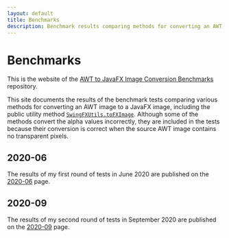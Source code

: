 ```yaml
---
layout: default
title: Benchmarks
description: Benchmark results comparing methods for converting an AWT image to a JavaFX image.
---
```


# Benchmarks

This is the website of the [AWT to JavaFX Image Conversion Benchmarks](https://github.com/jgneff/tofximage) repository.

This site documents the results of the benchmark tests comparing various methods for converting an AWT image to a JavaFX image, including the public utility method [`SwingFXUtils.toFXImage`](https://github.com/jgneff/tofximage/blob/master/src/main/java/javafx/embed/swing/SwingFXUtils.java).
Although some of the methods convert the alpha values incorrectly, they are included in the tests because their conversion is correct when the source AWT image contains no transparent pixels.

## 2020-06

The results of my first round of tests in June 2020 are published on the [2020-06](2020-06/) page.

## 2020-09

The results of my second round of tests in September 2020 are published on the [2020-09](2020-09/) page.
